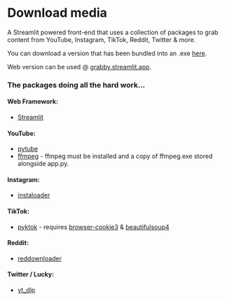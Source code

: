 # Download media

A Streamlit powered front-end that uses a collection of packages to grab content from YouTube, Instagram, TikTok, Reddit, Twitter & more.

You can download a version that has been bundled into an .exe [here](https://link.storjshare.io/s/jxgizi2qhjoqteuofxywilmnth4a/grabby/Grabby.zip).

Web version can be used @ [grabby.streamlit.app](https://grabby.streamlit.app/).

### The packages doing all the hard work...

#### Web Framework:
- [Streamlit](https://streamlit.io/)

#### YouTube:
- [pytube](https://pytube.io/)
- [ffmpeg](https://github.com/FFmpeg/FFmpeg) - ffmpeg must be installed and a copy of ffmpeg.exe stored alongside app.py.

#### Instagram:
- [instaloader](https://instaloader.github.io/)

#### TikTok:
- [pyktok](https://github.com/dfreelon/pyktok) - requires [browser-cookie3](https://github.com/borisbabic/browser_cookie3) & [beautifulsoup4](https://www.crummy.com/software/BeautifulSoup/bs4/doc/)

#### Reddit:
- [reddownloader](https://github.com/JackhammerYT/RedDownloader)

#### Twitter / Lucky:
- [yt_dlp](https://github.com/yt-dlp/yt-dlp)

